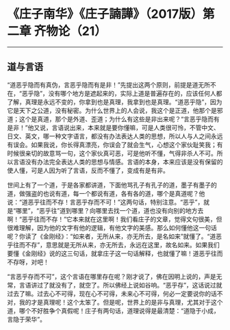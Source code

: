 # 《庄子南华》《庄子諵譁》（2017版）第二章 齐物论（21）

------

## 道与言语

“道恶乎隐而有真伪，言恶乎隐而有是非！”先提出这两个原则，前提是道无所不在，“恶乎隐”，没有哪个地方是遮起来的，实际上道是普遍存在的，应该任何人都了解，真理是永远不变的，你拿到也是真理，我拿到也是真理。“道恶乎隐”，因为它是天下之公道，没有秘密。为什么世界上的人会说，我这个是正道，他那个是邪道；这个是真道，那个是外道、歪道；为什么有这些是非出来呢？“言恶乎隐而有是非！”他又说，言语说出来，本来就是要你懂嘛，可是人类很可怜，不管中文、日文、英文，哪一种文字语言，都没有办法表达人类的思想，所以人与人之间永远有误会。如果我说，你长得真漂亮，你误会了就会生气，心想这个家伙耻笑我；有时候很亲切的故意骂一句，这个家伙真可恶，可是他听不懂，气得非杀人不可。所以言语没有办法完全表达人类的思想与情感。言语的本身，本来应该是没有保留的使人懂，可是人因为听了言语，反而不懂了，变成有是有非。

世间上有了一个道，于是各家都讲道，下面他骂孔子有孔子的道，墨子有墨子的道，做强盗的也说有道，每一个都说有道，各有各的道，哪个是真道呢？他说：“道恶乎往而不存！言恶乎存而不可！”这两句话，特别注意。“恶乎”，就是“哪里”，“恶乎往”道到哪里？向哪里去找一个道，道也没有向别的地方去啊！“恶乎往而不存！”它本来就在这里啊！我们看庄子的文章，觉得文句很美，但很难理解，因为他的文字有他的逻辑，有他文字的美感。那么如何懂他这一句话呢？你读了《金刚经》：“如来者，无所从来，亦无所去，是名如来”就懂了。“道恶乎往而不存”，意思就是无所从来，亦无所去，永远在这里，故名如来。如果我们要懂《金刚经》说的这三句话，就拿庄子这一句话解释，也就懂了嘛！道恶乎往而不存呀，对吧！

“言恶乎存而不可”，这个言语在哪里存在呢？刚才说了，佛在因明上说的，声是无常，言语讲过了就没有了，就空了。所以佛经上说如谷响。“恶乎存”，这话说过就过去了嘛。过去心不可得，现在心不可得，未来心不可得，何必一定要说你的话不对，我的才是真理呢！这个太笨了。但是呢，世界上的是非与真理，尤其对于这个道，哪个不好胜争个真假呢！庄子有两句话，道理说得是最清楚：“道隐于小成，言隐于荣华”。